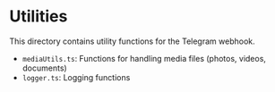 
# Utilities

This directory contains utility functions for the Telegram webhook.

- `mediaUtils.ts`: Functions for handling media files (photos, videos, documents)
- `logger.ts`: Logging functions
